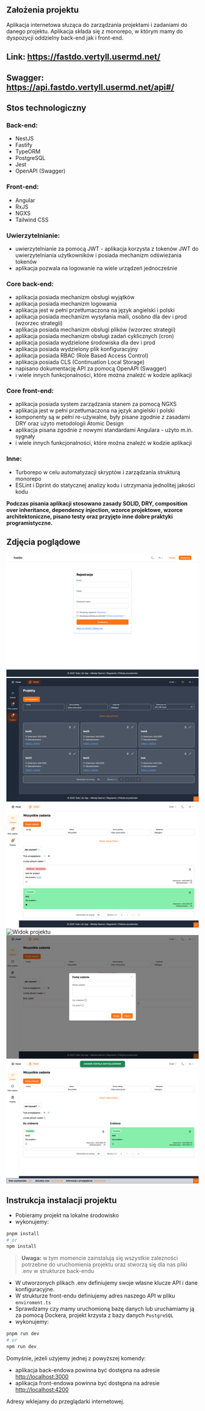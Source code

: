 ## Założenia projektu 

Aplikacja internetowa słuząca do zarządzania projektami i zadaniami do danego projektu. Aplikacja składa się z monorepo, w którym mamy do dyspozycji oddzielny back-end jak i front-end.

## Link: https://fastdo.vertyll.usermd.net/
## Swagger: https://api.fastdo.vertyll.usermd.net/api#/ 

## Stos technologiczny

### Back-end:
- NestJS
- Fastify
- TypeORM
- PostgreSQL
- Jest
- OpenAPI (Swagger)

### Front-end:
- Angular
- RxJS
- NGXS
- Tailwind CSS

### Uwierzytelnianie:
- uwierzytelnianie za pomocą JWT - aplikacja korzysta z tokenów JWT do uwierzytelniania użytkowników i posiada mechanizm odświeżania tokenów
- aplikacja pozwala na logowanie na wiele urządzeń jednocześnie

### Core back-end:
- aplikacja posiada mechanizm obsługi wyjątków
- aplikacja posiada mechanizm logowania
- aplikacja jest w pełni przetłumaczona na język angielski i polski
- aplikacja posiada mechanizm wysyłania maili, osobno dla dev i prod (wzorzec strategii)
- aplikacja posiada mechanizm obsługi plików (wzorzec strategii)
- aplikacja posiada mechanizm obsługi zadań cyklicznych (cron)
- aplikacja posiada wydzielone środowiska dla dev i prod
- aplikacja posiada wydzielony plik konfiguracyjny
- aplikacja posiada RBAC (Role Based Access Control)
- aplikacja posiada CLS (Continuation Local Storage)
- napisano dokumentację API za pomocą OpenAPI (Swagger)
- i wiele innych funkcjonalności, które można znaleźć w kodzie aplikacji

### Core front-end:
- aplikacja posiada system zarządzania stanem za pomocą NGXS
- aplikacja jest w pełni przetłumaczona na język angielski i polski
- komponenty są w pełni re-używalne, były pisane zgodnie z zasadami DRY oraz użyto metodologii Atomic Design
- aplikacja pisana zgodnie z nowymi standardami Angulara - użyto m.in. sygnały
- i wiele innych funkcjonalności, które można znaleźć w kodzie aplikacji

### Inne:
- Turborepo w celu automatyzacji skryptów i zarządzania strukturą monorepo
- ESLint i Dprint do statycznej analizy kodu i utrzymania jednolitej jakości kodu

**Podczas pisania aplikacji stosowano zasady SOLID, DRY, composition over inheritance, dependency injection, wzorce projektowe, wzorce architektoniczne, pisano testy oraz przyjęto inne dobre praktyki programistyczne.**

## Zdjęcia poglądowe

![Widok projektu](https://raw.githubusercontent.com/vertyll/fastdo/refs/heads/main/screenshots/Screenshot%202025-02-09%20at%2012-49-54%20Rejestracja.png)
![Widok projektu](https://raw.githubusercontent.com/vertyll/fastdo/refs/heads/main/screenshots/Screenshot%202025-02-09%20at%2012-52-27%20Projekty.png)
![Widok projektu](https://raw.githubusercontent.com/vertyll/fastdo/refs/heads/main/screenshots/Screenshot%202025-02-09%20at%2012-52-38%20Zadania.png)
![Widok projektu](https://raw.githubusercontent.com/vertyll/fastdo/refs/heads/main/screenshots/Screenshot%202025-02-09%20at%2012-54-46%20Profil%20u%C5%BCytkownika.png)
![Widok projektu](https://raw.githubusercontent.com/vertyll/fastdo/refs/heads/main/screenshots/Screenshot%202025-02-09%20at%2012-56-38%20Zadania.png)
![Widok projektu](https://raw.githubusercontent.com/vertyll/fastdo/refs/heads/main/screenshots/Screenshot%202025-02-09%20at%2012-57-08%20Zadania.png)

## Instrukcja instalacji projektu

- Pobieramy projekt na lokalne środowisko
- wykonujemy:

```bash
pnpm install
# or
npm install
```

> **Uwaga:** w tym momencie zainstalują się wszystkie zalezności potrzebne do uruchomienia projektu oraz stworzą się dla nas pliki .env w strukturze back-endu
- W utworzonych plikach .env definiujemy swoje własne klucze API i dane konfiguracyjne.
- W strukturze front-endu definiujemy adres naszego API w pliku `enviroment.ts`
- Sprawdzamy czy mamy uruchomioną bazę danych lub uruchamiamy ją za pomocą Dockera, projekt krzysta z bazy danych `PostgreSQL`
- wykonujemy:

```bash
pnpm run dev
# or
npm run dev
```

Domyśnie, jeżeli użyjemy jednej z powyższej komendy:
- aplikacja back-endowa powinna być dostępna na adresie [http://localhost:3000](http://localhost:3000)
- aplikacja front-endowa powinna być dostępna na adresie [http://localhost:4200](http://localhost:4200)

Adresy wklejamy do przeglądarki internetowej.
